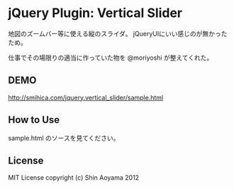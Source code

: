 # jQuery Plugin: Vertical Slider

地図のズームバー等に使える縦のスライダ。
jQueryUIにいい感じのが無かったため。

仕事でその場限りの適当に作っていた物を @moriyoshi が整えてくれた。

## DEMO

 http://smihica.com/jquery.vertical_slider/sample.html

## How to Use

sample.html のソースを見てください。

## License

MIT License
copyright (c) Shin Aoyama 2012

